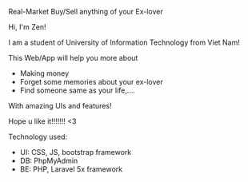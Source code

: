  Real-Market
Buy/Sell anything of your Ex-lover

Hi, I'm Zen!

I am a student of University of Information Technology from Viet Nam!


This Web/App will help you more about 
- Making money
- Forget some memories about your ex-lover
- Find someone same as your life,....

With amazing UIs and features!

Hope u like it!!!!!!! <3

Technology used: 
+ UI: CSS, JS, bootstrap framework
+ DB: PhpMyAdmin
+ BE: PHP, Laravel 5x framework
